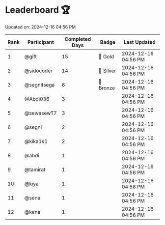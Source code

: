 # Leaderboard 🏆

Updated on: 2024-12-16 04:56 PM

| Rank | Participant       | Completed Days | Badge      | Last Updated         |
|------|-------------------|----------------|------------|----------------------|
| 1    | @gift             | 15             | 🏅 Gold     | 2024-12-16 04:56 PM |
| 2    | @sidocoder        | 14             | 🥈 Silver   | 2024-12-16 04:56 PM |
| 3    | @segnitsega       | 6              | 🥉 Bronze   | 2024-12-16 04:56 PM |
| 4    | @Abdi036          | 3              |            | 2024-12-16 04:56 PM |
| 5    | @sewasewT7        | 3              |            | 2024-12-16 04:56 PM |
| 6    | @segni            | 2              |            | 2024-12-16 04:56 PM |
| 7    | @kika1s1          | 2              |            | 2024-12-16 04:56 PM |
| 8    | @abdi             | 1              |            | 2024-12-16 04:56 PM |
| 9    | @tamirat          | 1              |            | 2024-12-16 04:56 PM |
| 10   | @kiya             | 1              |            | 2024-12-16 04:56 PM |
| 11   | @sena             | 1              |            | 2024-12-16 04:56 PM |
| 12   | @kena             | 1              |            | 2024-12-16 04:56 PM |
